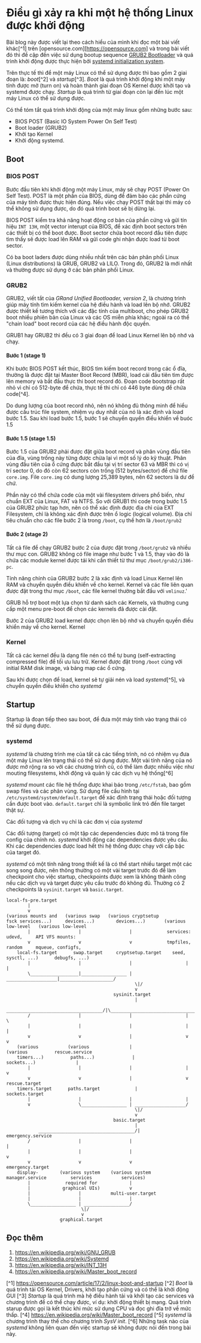 # Điều gì xảy ra khi một hệ thống Linux được khởi động

Bài blog này được viết lại theo cách hiểu của mình khi đọc một bài viết khác[^1] trên [opensource.com][https://opensource.com] và trong bài viết đó thì đề cập đến việc sử dụng bootup sequence [GRUB2 Bootloader](https://en.wikipedia.org/wiki/GNU_GRUB) và quá trình khởi động được thực hiện bởi [systemd initialization system](https://en.wikipedia.org/wiki/Systemd).

Trên thực tế thì để một máy Linux có thể sử dụng được thì bao gồm 2 giai đoạn là: *boot*[^2] và *startup*[^3]. *Boot* là quá trình khởi động khi một máy tính được mở (turn on) và hoàn thành giai đoạn OS Kernel được khởi tạo và systemd được chạy. *Startup* là quá trình từ giai đoạn còn lại đến lúc một máy Linux có thể sử dụng được.

Có thể tóm tắt quá trình khởi động của một máy linux gồm những bước sau:

- BIOS POST (Basic IO System Power On Self Test)
- Boot loader (GRUB2)
- Khởi tạo Kernel
- Khởi động systemd.

## Boot

### BIOS POST

Bước đầu tiên khi khởi động một máy Linux, máy sẽ chạy POST (Power On Self Test). POST là một phần của BIOS, dùng để đảm bảo các phần cứng của máy tính được thực hiện đúng. Nếu việc chạy POST thất bại thì máy có thể không sử dụng được, do đó quá trình boot sẽ bị dừng lại.

BIOS POST kiểm tra khả năng hoạt động cơ bản của phần cứng và gửi tín hiệu `INT 13H`, một vector interupt của BIOS, để xác định boot sectors trên các thiết bị có thể boot được. Boot sector chứa boot record đầu tiên được tìm thấy sẽ được load lên RAM và gửi code ghi nhận được load từ boot sector.

Có ba boot laders được dùng nhiều nhất trên các bản phân phối Linux (Linux distributions) là GRUB, GRUB2 và LILO. Trong đó, GRUB2 là mới nhất và thường được sử dụng ở các bản phân phối Linux.

### GRUB2

GRUB2, viết tắt của _GRand Unified Bootloader, version 2_, là chương trình giúp máy tính tìm kiếm kernel của hệ điều hành và load lên bộ nhớ. GRUB2 được thiết kế tương thích với các đặc tính của multiboot, cho phép GRUB2 boot nhiều phiên bản của Linux và các OS miễn phía khác; ngoài ra có thể "chain load" boot record của các hệ điều hành độc quyền.

GRUB1 hay GRUB2 thì đều có 3 giai đoạn để load Linux Kernel lên bộ nhớ và chạy.

#### Bước 1 (stage 1)

Khi bước BIOS POST kết thúc, BIOS tìm kiếm boot record trong các ổ đĩa, thường là được đặt tại Master Boot Record (MBR), load cái đầu tiên tìm được lên memory và bắt đầu thực thi boot record đó. Đoạn code bootstrap rất nhỏ vì chỉ có 512-byte để chứa, thực tế thì chỉ có 446 byte dùng để chứa code[^4].

Do dung lượng của boot record nhỏ, nên nó không đủ thông minh để hiểu được cấu trúc file system, nhiệm vụ duy nhất của nó là xác định và load bước 1.5. Sau khi load bước 1.5, bước 1 sẽ chuyển quyền điều khiển về buóc 1.5

#### Bước 1.5 (stage 1.5)

Bước 1.5 của GRUB2 phải được đặt giữa boot record và phân vùng đầu tiên của đĩa, vùng trống này từng được chừa lại vì một số lý do kỹ thuật. Phân vùng đầu tiên của ổ cứng được bắt đầu tại vị trí sector 63 và MBR thì có vị trí sector 0, do đó còn 62 sectors còn trống (512 bytes/sector) để chứ file `core.img`. File `core.img` có dung lượng 25,389 bytes, nên 62 sectors là dư để chứ.

Phần này có thể chứa code của một vài filesystem drivers phổ biến, như chuẩn EXT của Linux, FAT và NTFS. So với GRUB1 thì code trong bước 1.5 của GRUB2 phức tạp hơn, nên có thể xác định được địa chỉ của EXT Filesystem, chỉ là không xác định được trên ổ logic (logical volume). Địa chỉ tiêu chuẩn cho các file bước 2 là trong `/boot`, cụ thể hơn là `/boot/grub2`

#### Bước 2 (stage 2)

Tất cả file để chạy GRUB2 bước 2 của được đặt trong `/boot/grub2` và nhiều thư mục con. GRUB2 không có file image như bước 1 và 1.5, thay vào đó là chứa các module kernel được tải khi cần thiết từ thư mục `/boot/grub2/i386-pc`.

Tính năng chính của GRUB2 bước 2 là xác định và load Linux Kernel lên RAM và chuyển quyền điều khiển về cho kernel. Kernel và các file liên quan được đặt trong thư mục `/boot`, các file kernel thường bắt đầu với `vmlinuz`.'

GRUB hỗ trợ boot một lựa chọn từ danh sách các Kernels, và thường cung cấp một menu pre-boot để chọn các kernels đã được cài đặt.

Bước 2 của GRUB2 load kernel được chọn lên bộ nhớ và chuyển quyền điều khiển máy về cho kernel. Kernel

### Kernel

Tất cả các kernel đều là dạng file nén có thể tự bung (self-extracting compressed file) để tối ưu lưu trữ. Kernel được đặt trong `/boot` cùng với initial RAM disk image, và bảng map các ổ cứng.

Sau khi được chọn để load, kernel sẽ tự giải nén và load *systemd*[^5], và chuyển quyền điều khiển cho *systemd*

## Startup

Startup là đoạn tiếp theo sau boot, để đưa một máy tính vào trạng thái có thể sử dụng được.

### systemd

*systemd* là chương trình mẹ của tất cả các tiếng trình, nó có nhiệm vụ đưa một máy Linux lên trạng thái có thể sử dụng được. Một vài tính năng của nó được mở rộng ra so với các chương trình cũ, có thể làm được nhiều việc như mouting filesystems, khởi động và quản lý các dịch vụ hệ thống[^6]

*systemd* mount các file hệ thống được khai báo trong `/etc/fstab`, bao gồm swap files và các phân vùng. Sử dụng file cấu hình tại `/etc/systemd/system/default.target` để xác định trạng thái hoặc đối tượng cần được boot vào. `default.target` chỉ là symbolic link trỏ đến file target thật sự.

Các đối tượng và dịch vụ chỉ là các đơn vị của *systemd*

Các đối tượng (target) có một tập các dependencies được mô tả trong file config của chính nó. *systemd* khởi động các dependencies được yêu cầu. Khi các dependencies được load hết thì hệ thống được chạy với cấp bậc của target đó.

*systemd* có một tính năng trong thiết kế là có thể start nhiều target một các song song được, nên thông thường có một vài target trước đó để làm checkpoint cho việc startup, checkpoints được xem là không thành công nếu các dịch vụ và target được yêu cầu trước đó không đủ. Thường có 2 checkpoints là `sysinit.target` và `basic.target`.

```
local-fs-pre.target
        |
        v
(various mounts and   (various swap   (various cryptsetup
fsck services...)     devices...)        devices...)       (various low-level   (various low-level
        |                  |                  |             services: udevd,     API VFS mounts:
        v                  v                  v             tmpfiles, random     mqueue, configfs,
    local-fs.target      swap.target     cryptsetup.target    seed, sysctl, ...)      debugfs, ...)
        |                  |                  |                    |                    |
        \__________________|_________________ | ___________________|____________________/
                                                \|/
                                                v
                                        sysinit.target
                                                |
            ____________________________________/|\________________________________________
        /                  |                  |                    |                    \
        |                  |                  |                    |                    |
        v                  v                  |                    v                    v
    (various           (various               |                (various          rescue.service
    timers...)          paths...)              |               sockets...)               |
        |                  |                  |                    |                    v
        v                  v                  |                    v              rescue.target
    timers.target      paths.target             |             sockets.target
        |                  |                  |                    |
        v                  \_________________ | ___________________/
                                                \|/
                                                v
                                        basic.target
                                                |
            ____________________________________/|                                 emergency.service
        /                  |                  |                                         |
        |                  |                  |                                         v
        v                  v                  v                                 emergency.target
    display-        (various system    (various system
manager.service         services           services)
        |             required for            |
        |            graphical UIs)           v
        |                  |           multi-user.target
        |                  |                  |
        \_________________ | _________________/
                            \|/
                            v
                    graphical.target
```

## Đọc thêm

1. https://en.wikipedia.org/wiki/GNU_GRUB
1. https://en.wikipedia.org/wiki/Systemd
1. https://en.wikipedia.org/wiki/INT_13H
1. https://en.wikipedia.org/wiki/Master_boot_record

[^1] https://opensource.com/article/17/2/linux-boot-and-startup
[^2] *Boot* là quá trình tải OS Kernel, Drivers, khởi tạo phần cứng và có thể là khởi động GUI
[^3] *Startup* là quá trình mà hệ điều hành tải và khởi tạo các services và chương trình để có thể chạy được, ví dụ: khởi động thiết bị mạng. Quá trình starup được gọi là kết thúc khi mức sử dụng CPU và đọc ghi đĩa trở về mức thấp.
[^4] https://en.wikipedia.org/wiki/Master_boot_record
[^5] *systemd* là chương trình thay thế cho chương trình *SysV init*.
[^6] Những task nào của *systemd* không liên quan đến việc startup sẽ không được nói đến trong bài này.
